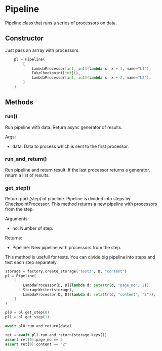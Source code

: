 # Pipeline

Pipeline class that runs a series of processors on data.

## Constructor

Just pass an arrray with processors.

```python
    pl = Pipeline(
        [
            LambdaProcessor[int, int](lambda x: x + 1, name="L1"),
            FakeCheckpoint[int](),
            LambdaProcessor[int, int](lambda x: x + 2, name="L2"),
        ]
    )
```

## Methods

### run()

Run pipeline with data. Return async generator of results.

Args:

* data: Data to process which is sent to the first processor.

### run_and_return()

Run pipeline and return result.
If the last processor returns a generator, return a list of results.

### get_step()

Return part (step) of pipeline. Pipeline is divided into steps by CheckpointProcessor.
This method returns a new pipeline with processors from the step.

Arguments:

* no: Number of step.

Returns:

* Pipeline: New pipeline with processors from the step.

This method is usefull for tests. You can divide big pipeline into
steps and test each step separately.

```python
storage = factory.create_storage("test3", D, "content")
pl = Pipeline(
    [
        LambdaProcessor[D, D](lambda d: setattr(d, "page_no", 2)),
        StorageWriter(storage),
        LambdaProcessor[D, D](lambda d: setattr(d, "content", "2")),
    ]
)

pl0 = pl.get_step(0)
pl1 = pl.get_step(1)

await pl0.run_and_return(data)

ret = await pl1.run_and_return(storage.keys())
assert ret[0].page_no == 2
assert ret[0].content == "2"
```
